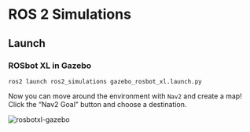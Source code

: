 # ROS 2 Simulations


## Launch

### ROSbot XL in Gazebo

```shell
ros2 launch ros2_simulations gazebo_rosbot_xl.launch.py
```

Now you can move around the environment with ``Nav2`` and create a map!
Click the “Nav2 Goal” button and choose a destination.

![rosbotxl-gazebo](https://github.com/irenebm/ros2_nodes/tree/iron/.figures/ros2_simulations/preview_gazebo_rosbot_xl.png)
